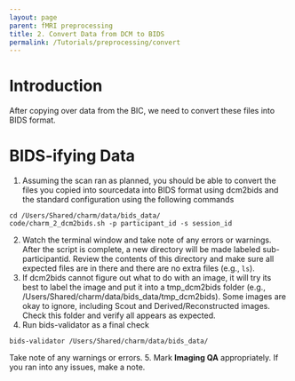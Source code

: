 ```yaml
---
layout: page
parent: fMRI preprocessing
title: 2. Convert Data from DCM to BIDS
permalink: /Tutorials/preprocessing/convert
---
```


# Introduction
After copying over data from the BIC, we need to convert these files into BIDS format.

# BIDS-ifying Data
1. Assuming the scan ran as planned, you should be able to convert the files you copied into sourcedata into BIDS format using dcm2bids and the standard configuration using the following commands
```
cd /Users/Shared/charm/data/bids_data/
code/charm_2_dcm2bids.sh -p participant_id -s session_id
```
2. Watch the terminal window and take note of any errors or warnings. After the script is complete, a new directory will be made labeled sub-participantid. Review the contents of this directory and make sure all expected files are in there and there are no extra files (e.g., `ls`).
3. If dcm2bids cannot figure out what to do with an image, it will try its best to label the image and put it into a tmp_dcm2bids folder (e.g., /Users/Shared/charm/data/bids_data/tmp_dcm2bids). Some images are okay to ignore, including Scout and Derived/Reconstructed images.  Check this folder and verify all appears as expected.
4. Run bids-validator as a final check
```
bids-validator /Users/Shared/charm/data/bids_data/
```
Take note of any warnings or errors.
5. Mark **Imaging QA** appropriately. If you ran into any issues, make a note.
